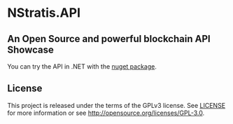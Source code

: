 ﻿NStratis.API
==========
**An Open Source and powerful blockchain API**
Showcase
-------

You can try the API in .NET with the [nuget package](http://www.nuget.org/packages/NStratis.API.Client).

License
-------
This project is released under the terms of the GPLv3 license. See [LICENSE](LICENSE) for more information or see http://opensource.org/licenses/GPL-3.0.
